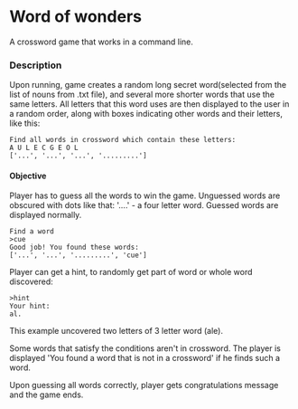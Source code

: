 # Word of wonders

A crossword game that works in a command line.

### Description

Upon running, game creates a random long secret word(selected from the list of nouns from .txt file), and several more shorter words that use the same letters. 
All letters that this word uses are then displayed to the user in a random order, along with boxes indicating other words and their letters, like this:

```
Find all words in crossword which contain these letters:
A U L E C G E O L
['...', '...', '...', '.........']
```

#### Objective

Player has to guess all the words to win the game. Unguessed words are obscured with dots like that: 
'....' - a four letter word. Guessed words are displayed normally.

```
Find a word
>cue
Good job! You found these words:
['...', '...', '.........', 'cue']
```

Player can get a hint, to randomly get part of word or whole word discovered:

```
>hint
Your hint: 
al.
```

This example uncovered two letters of 3 letter word (ale).

Some words that satisfy the conditions aren't in crossword. The player is displayed 'You found a word that is not in a crossword' if he finds such a word.

Upon guessing all words correctly, player gets congratulations message and the game ends.
